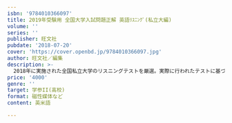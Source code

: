 ```yaml
---
isbn: '9784010366097'
title: 2019年受験用 全国大学入試問題正解 英語ﾘｽﾆﾝｸﾞ(私立大編)
volume: ''
series: ''
publisher: 旺文社
pubdate: '2018-07-20'
cover: 'https://cover.openbd.jp/9784010366097.jpg'
author: 旺文社／編集
description: >-
  2018年に実施された全国私立大学のリスニングテストを厳選。実際に行われたテストに基づき、指示文･問題文等を新たにＣＤ２枚に収録しました。冊子の各問題には｢解答｣と｢ポイント｣を付記。また問題の｢難易度｣を示したので、志望校のリスニングテストの難易の目安が把握でき、リスニングテスト対策に役立ちます。
price: '4000'
genre: ''
target: 学参II(高校)
format: 磁性媒体など
content: 英米語

---
```


